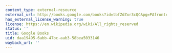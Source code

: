 ```yaml
---
content_type: external-resource
external_url: http://books.google.com/books?id=tbfZdZxr3cQC&pg=PAfrontcover
has_external_license_warning: true
license: https://en.wikipedia.org/wiki/All_rights_reserved
status: ''
title: Google Books
uid: daa19495-6abb-47bc-aab3-58bea5033146
wayback_url: ''
---
```

